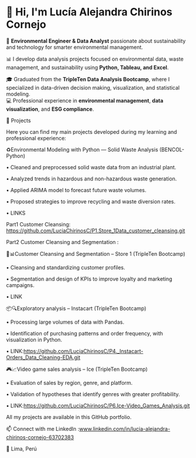 # 👋 Hi, I'm Lucía Alejandra Chirinos Cornejo  

🌿 **Environmental Engineer & Data Analyst** passionate about sustainability and technology for smarter environmental management.  

📊 I develop data analysis projects focused on environmental data, waste management, and sustainability using **Python, Tableau, and Excel**.  

🎓 Graduated from the **TripleTen Data Analysis Bootcamp**, where I specialized in data-driven decision making, visualization, and statistical modeling.  
💻 Professional experience in **environmental management**, **data visualization**, and **ESG compliance**.  

🚀 Projects

Here you can find my main projects developed during my learning and professional experience:

♻️Environmental Modeling with Python — Solid Waste Analysis (BENCOL-Python)

• Cleaned and preprocessed solid waste data from an industrial plant.

• Analyzed trends in hazardous and non-hazardous waste generation.

• Applied ARIMA model to forecast future waste volumes.

• Proposed strategies to improve recycling and waste diversion rates.

• LINKS
    
   Part1 Customer Cleansing: https://github.com/LuciaChirinosC/P1.Store_1Data_customer_cleansing.git

   Part2 Customer Cleansing and Segmentation :

🧹📊Customer Cleansing and Segmentation – Store 1 (TripleTen Bootcamp)

• Cleansing and standardizing customer profiles.

• Segmentation and design of KPIs to improve loyalty and marketing campaigns.

• LINK

📦🔍Exploratory analysis – Instacart (TripleTen Bootcamp)

• Processing large volumes of data with Pandas.

• Identification of purchasing patterns and order frequency, with visualization in Python.

• LINK:https://github.com/LuciaChirinosC/P4._Instacart-Orders_Data_Cleaning-EDA.git

🎮📈Video game sales analysis – Ice (TripleTen Bootcamp)

• Evaluation of sales by region, genre, and platform.

• Validation of hypotheses that identify genres with greater profitability.

• LINK:https://github.com/LuciaChirinosC/P6.Ice-Video_Games_Analysis.git

All my projects are available in this GitHub portfolio.

📫 Connect with me
LinkedIn :www.linkedin.com/in/lucia-alejandra-chirinos-cornejo-63702383

📍 Lima, Perú
